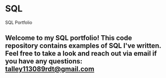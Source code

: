 # SQL
SQL Portfolio
## Welcome to my SQL portfolio! This code repository contains examples of SQL I've written. Feel free to take a look and reach out via email if you have any questions: talley113089rdt@gmail.com
